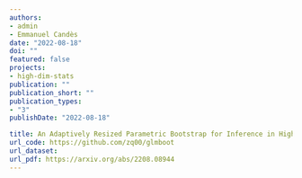 ```yaml
---
authors:
- admin
- Emmanuel Candès
date: "2022-08-18"
doi: ""
featured: false
projects:
- high-dim-stats
publication: ""
publication_short: ""
publication_types:
- "3"
publishDate: "2022-08-18"

title: An Adaptively Resized Parametric Bootstrap for Inference in High-dimensional Generalized Linear Models
url_code: https://github.com/zq00/glmboot
url_dataset: 
url_pdf: https://arxiv.org/abs/2208.08944
---
```

